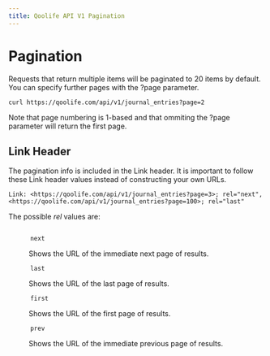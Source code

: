 ```yaml
---
title: Qoolife API V1 Pagination
---
```


# Pagination

Requests that return multiple items will be paginated to 20 items by default. You can specify further pages with the ?page parameter.

    curl https://qoolife.com/api/v1/journal_entries?page=2

Note that page numbering is 1-based and that ommiting the ?page parameter will return the first page.

## Link Header

The pagination info is included in the Link header. It is important to follow these Link header values instead of constructing your own URLs.

    Link: <https://qoolife.com/api/v1/journal_entries?page=3>; rel="next", <https://qoolife.com/api/v1/journal_entries?page=100>; rel="last"

The possible *rel* values are:

<dl>
  <dt>
    <code>
      next
    </code>
  </dt>
  <dd>
    Shows the URL of the immediate next page of results.
  </dd>
  <dt>
    <code>
      last
    </code>
  </dt>
  <dd>
    Shows the URL of the last page of results.
  </dd>
  <dt>
    <code>
      first
    </code>
  </dt>
  <dd>
    Shows the URL of the first page of results.
  </dd>
  <dt>
    <code>
      prev
    </code>
  </dt>
  <dd>
    Shows the URL of the immediate previous page of results.
  </dd>
</dl>
